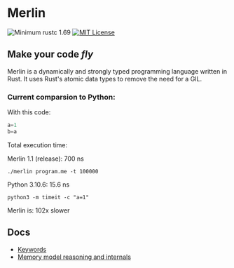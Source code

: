 # Merlin

![Minimum rustc 1.69](https://img.shields.io/badge/rustc-1.69-brightgreen)
[![MIT License](https://img.shields.io/badge/License-MIT-informational)](LICENSE)

<h2><strong>Make your code <i>fly</i></strong></h2>

Merlin is a dynamically and strongly typed programming language written in Rust. It uses Rust's atomic data types to remove the need for a GIL.

### Current comparsion to Python:

With this code:
```Python
a=1
b=a
```
Total execution time:

Merlin 1.1 (release): 700 ns

`./merlin program.me -t 100000`

Python 3.10.6: 15.6 ns 

`python3 -m timeit -c "a=1"`

Merlin is: 102x slower

## Docs
- [Keywords](docs/keywords.md)
- [Memory model reasoning and internals](docs/memory_model.md)